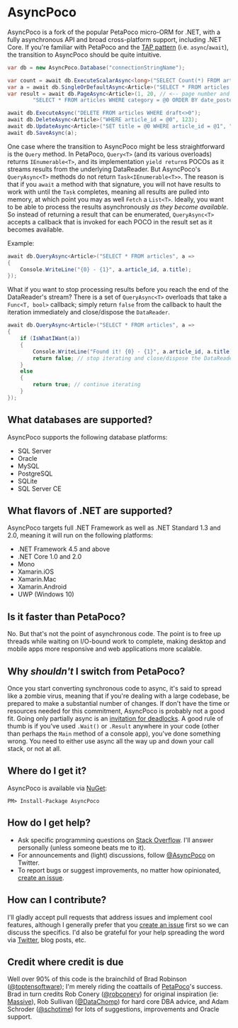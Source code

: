 # AsyncPoco

AsyncPoco is a fork of the popular PetaPoco micro-ORM for .NET, with a fully asynchronous API and broad cross-platform support, including .NET Core. If you're familiar with PetaPoco and the [TAP pattern](http://msdn.microsoft.com/en-us/library/hh873175.aspx) (i.e. `async`/`await`), the transition to AsyncPoco should be quite intuitive.

```C#
var db = new AsyncPoco.Database("connectionStringName");

var count = await db.ExecuteScalarAsync<long>("SELECT Count(*) FROM articles");
var a = await db.SingleOrDefaultAsync<Article>("SELECT * FROM articles WHERE article_id = @0", 123);
var result = await db.PageAsync<Article>(1, 20, // <-- page number and items per page
        "SELECT * FROM articles WHERE category = @0 ORDER BY date_posted DESC", "coolstuff");

await db.ExecuteAsync("DELETE FROM articles WHERE draft<>0");
await db.DeleteAsync<Article>("WHERE article_id = @0", 123);
await db.UpdateAsync<Article>("SET title = @0 WHERE article_id = @1", "New Title", 123);
await db.SaveAsync(a);
```

One case where the transition to AsyncPoco might be less straightforward is the `Query` method. In PetaPoco, `Query<T>` (and its various overloads) returns `IEnumerable<T>`, and its implementation `yield return`s POCOs as it streams results from the underlying DataReader. But AsyncPoco's `QueryAsync<T>` methods do not return `Task<IEnumerable<T>>`. The reason is that if you `await` a method with that signature, you will not have results to work with until the `Task` completes, meaning all results are pulled into memory, at which point you may as well `Fetch` a `List<T>`. Ideally, you want to be able to process the results asynchronously *as they become available*. So instead of returning a result that can be enumerated, `QueryAsync<T>` accepts a callback that is invoked for each POCO in the result set as it becomes available.

Example:

```C#
await db.QueryAsync<Article>("SELECT * FROM articles", a =>
{
	Console.WriteLine("{0} - {1}", a.article_id, a.title);
});
```

What if you want to stop processing results before you reach the end of the DataReader's stream? There is a set of `QueryAsync<T>` overloads that take a `Func<T, bool>` callback; simply return `false` from the callback to hault the iteration immediately and close/dispose the `DataReader`.

```C#
await db.QueryAsync<Article>("SELECT * FROM articles", a =>
{
	if (IsWhatIWant(a))
	{
		Console.WriteLine("Found it! {0} - {1}", a.article_id, a.title);
		return false; // stop iterating and close/dispose the DataReader
	}
	else
	{
		return true; // continue iterating
	}
});
```

## What databases are supported?

AsyncPoco supports the following database platforms:

- SQL Server
- Oracle
- MySQL
- PostgreSQL
- SQLite
- SQL Server CE

## What flavors of .NET are supported?

AsyncPoco targets full .NET Framework as well as .NET Standard 1.3 and 2.0, meaning it will run on the following platforms:

- .NET Framework 4.5 and above
- .NET Core 1.0 and 2.0
- Mono
- Xamarin.iOS
- Xamarin.Mac
- Xamarin.Android
- UWP (Windows 10)

## Is it faster than PetaPoco?

No. But that's not the point of asynchronous code. The point is to free up threads while waiting on I/O-bound work to complete, making desktop and mobile apps more responsive and web applications more scalable.

## Why *shouldn't* I switch from PetaPoco?

Once you start converting synchronous code to async, it's said to spread like a zombie virus, meaning that if you're dealing with a large codebase, be prepared to make a substantial number of changes. If don't have the time or resources needed for this commitment, AsyncPoco is probably not a good fit. Going only partially async is an [invitation for deadlocks](http://blog.stephencleary.com/2012/07/dont-block-on-async-code.html). A good rule of thumb is if you've used `.Wait()` or `.Result` anywhere in your code (other than perhaps the `Main` method of a console app), you've done something wrong. You need to either use async all the way up and down your call stack, or not at all.

## Where do I get it?

AsyncPoco is available via [NuGet](https://www.nuget.org/packages/AsyncPoco/):

`PM> Install-Package AsyncPoco`

## How do I get help?

- Ask specific programming questions on [Stack Overflow](http://stackoverflow.com/questions/ask?tags=asyncpoco+c%23+orm+micro-orm+async-await). I'll answer personally (unless someone beats me to it).
- For announcements and (light) discussions, follow [@AsyncPoco](https://twitter.com/AsyncPoco) on Twitter.
- To report bugs or suggest improvements, no matter how opinionated, [create an issue](https://github.com/tmenier/AsyncPoco/issues/new).

## How can I contribute?

I'll gladly accept pull requests that address issues and implement cool features, although I generally prefer that you [create an issue](https://github.com/tmenier/AsyncPoco/issues/new) first so we can discuss the specifics. I'd also be grateful for your help spreading the word via [Twitter](https://twitter.com/intent/tweet?text=Check%20out%20AsyncPoco!&tw_p=tweetbutton&url=https%3A%2F%2Fgithub.com%2Ftmenier%2FAsyncPoco), blog posts, etc.

## Credit where credit is due

Well over 90% of this code is the brainchild of Brad Robinson ([@toptensoftware](https://twitter.com/toptensoftware)); I'm merely riding the coattails of [PetaPoco](http://www.toptensoftware.com/petapoco)'s success. Brad in turn credits Rob Conery ([@robconery](https://twitter.com/robconery)) for original inspiration (ie: [Massive](https://github.com/robconery/massive)), Rob Sullivan ([@DataChomp](https://twitter.com/DataChomp)) for hard core DBA advice, and Adam Schroder ([@schotime](https://twitter.com/schotime)) for lots of suggestions, improvements and Oracle support.
